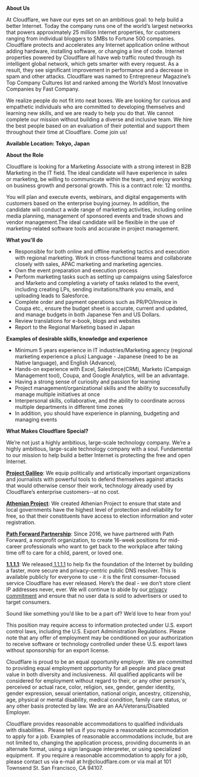 <div class="content-intro">
	<div><strong>About Us</strong></div>
	<div>
		<p><span style="font-weight: 400;">At Cloudflare, we have our eyes set on an ambitious goal: to help build a better Internet. Today the company runs one of the world’s largest networks that powers approximately 25 million Internet properties, for customers ranging from individual bloggers to SMBs to Fortune 500 companies. Cloudflare protects and accelerates any Internet application online without adding hardware, installing software, or changing a line of code. Internet properties powered by Cloudflare all have web traffic routed through its intelligent global network, which gets smarter with every request. As a result, they see significant improvement in performance and a decrease in spam and other attacks. Cloudflare was named to Entrepreneur Magazine’s Top Company Cultures list and ranked among the World’s Most Innovative Companies by Fast Company.</span><span style="font-weight: 400;">&nbsp;</span></p>
		<p><span style="font-weight: 400;">We realize people do not fit into neat boxes. We are looking for curious and empathetic individuals who are committed to developing themselves and learning new skills, and we are ready to help you do that. We cannot complete our mission without building a diverse and inclusive team. We hire the best people based on an evaluation of their potential and support them throughout their time at Cloudflare. Come join us!&nbsp;</span></p>
	</div>
</div>
<p><strong>Available Location: Tokyo, Japan</strong></p>
<p><strong>About the Role&nbsp;</strong></p>
<p>Cloudflare is looking for a Marketing Associate with a strong interest in B2B Marketing in the IT field. The ideal candidate will have experience in sales or marketing, be willing to communicate within the team, and enjoy working on business growth and personal growth. This is a contract role: 12 months.</p>
<p>You will plan and execute events, webinars, and digital engagements with customers based on the enterprise buying journey. In addition, the candidate will conduct a wide range of marketing activities, including online media planning, management of sponsored events and trade shows and vendor management.The ideal candidate will be flexible in the use of marketing-related software tools and accurate in project management.&nbsp;</p>
<p><strong>What you'll do&nbsp;</strong></p>
<ul>
	<li>Responsible for both online and offline marketing tactics and execution with regional marketing. Work in cross-functional teams and collaborate closely with sales, APAC marketing and marketing agencies.&nbsp;</li>
	<li>Own the event preparation and execution process&nbsp;</li>
	<li>Perform marketing tasks such as setting up campaigns using Salesforce and Marketo and completing a variety of tasks related to the event, including creating LPs, sending invitations/thank you emails, and uploading leads to Salesforce.</li>
	<li>Complete order and payment operations such as PR/PO/Invoice in Coupa etc., ensure the budget sheet is accurate, current and updated, and manage budgets in both Japanese Yen and US Dollars.</li>
	<li>Review translations for e-book, blogs and websites&nbsp;</li>
	<li>Report to the Regional Marketing based in Japan</li>
</ul>
<p><strong>Examples of desirable skills, knowledge and experience&nbsp;</strong></p>
<ul>
	<li>Minimum 5 years experience in IT industries/Marketing agency (regional marketing experience a plus) Language - Japanese (need to be as Native language), and English (Advance),</li>
	<li>Hands-on experience with Excel, Salesforce(CRM), Marketo (Campaign Management tool), Coupa, and Google Analytics, will be an advantage.&nbsp;</li>
	<li>Having a strong sense of curiosity and passion for learning&nbsp;</li>
	<li>Project management/organizational skills and the ability to successfully manage multiple initiatives at once&nbsp;</li>
	<li>Interpersonal skills, collaborative, and the ability to coordinate across multiple departments in different time zones&nbsp;</li>
	<li>In addition, you should have experience in planning, budgeting and managing events</li>
</ul>
<div class="content-conclusion">
	<p><strong>What Makes Cloudflare Special?</strong></p>
	<p><span style="font-weight: 400;">We’re not just a highly ambitious, large-scale technology company. We’re a highly ambitious, large-scale technology company with a soul. Fundamental to our mission to help build a better Internet is protecting the free and open Internet.</span></p>
	<p><a href="https://blog.cloudflare.com/protecting-free-expression-online/"><strong>Project Galileo</strong></a><span style="font-weight: 400;">: We equip politically and artistically important organizations and journalists with powerful tools to defend themselves against attacks that would otherwise censor their work, technology already used by Cloudflare’s enterprise customers--at no cost.</span></p>
	<p><strong><a href="https://www.cloudflare.com/athenian/">Athenian Project</a></strong><span style="font-weight: 400;">: We created Athenian Project to ensure that state and local governments have the highest level of protection and reliability for free, so that their constituents have access to election information and voter registration.</span></p>
	<p><a href="https://blog.cloudflare.com/tag/path-forward/"><strong>Path Forward Partnership</strong></a><span style="font-weight: 400;">: Since 2016, we have partnered with Path Forward, a nonprofit organization, to create 16-week positions for mid-career professionals who want to get back to the workplace after taking time off to care for a child, parent, or loved one.</span></p>
	<p><a href="https://1.1.1.1/"><strong>1.1.1.1</strong></a><span style="font-weight: 400;">: We released</span><a href="https://1.1.1.1/"> <span style="font-weight: 400;">1.1.1.1</span></a><span style="font-weight: 400;"> to help fix the foundation of the Internet by building a faster, more secure and privacy-centric public DNS resolver. This is available publicly for everyone to use - it is the first consumer-focused service Cloudflare has ever released. Here’s the deal - we don’t store client IP addresses never, ever. We will continue to abide by our</span><a href="https://developers.cloudflare.com/1.1.1.1/privacy/public-dns-resolver"> privacy commitment</a><span style="font-weight: 400;"> and ensure that no user data is sold to advertisers or used to target consumers.</span></p>
	<p><span style="font-weight: 400;">Sound like something you’d like to be a part of? We’d love to hear from you!</span></p>
	<p><span style="font-weight: 400;">This position may require access to information protected under U.S. export control laws, including the U.S. Export Administration Regulations. Please note that any offer of employment may be conditioned on your authorization to receive software or technology controlled under these U.S. export laws without sponsorship for an export license.</span></p>
	<p><span style="font-weight: 400;">Cloudflare is proud to be an equal opportunity employer. &nbsp;We are committed to providing equal employment opportunity for all people and place great value in both diversity and inclusiveness. &nbsp;All qualified applicants will be considered for employment without regard to their, or any other person's, perceived or actual</span> <span style="font-weight: 400;">race, color, religion, sex, gender, gender identity, gender expression, sexual orientation, national origin, ancestry, citizenship, age, physical or mental disability, medical condition, family care status, or any other basis protected by law. </span><span style="font-weight: 400;">We are an AA/Veterans/Disabled Employer.</span></p>
	<p><span style="font-weight: 400;">Cloudflare provides reasonable accommodations to qualified individuals with disabilities. &nbsp;Please tell us if you require a reasonable accommodation to apply for a job. Examples of reasonable accommodations include, but are not limited to, changing the application process, providing documents in an alternate format, using a sign language interpreter, or using specialized equipment. &nbsp;If you require a reasonable accommodation to apply for a job, please contact us via e-mail at </span><span style="font-weight: 400;">hr@cloudflare.com</span><span style="font-weight: 400;"> or via mail at 101 Townsend St. San Francisco, CA 94107.</span></p>
</div>